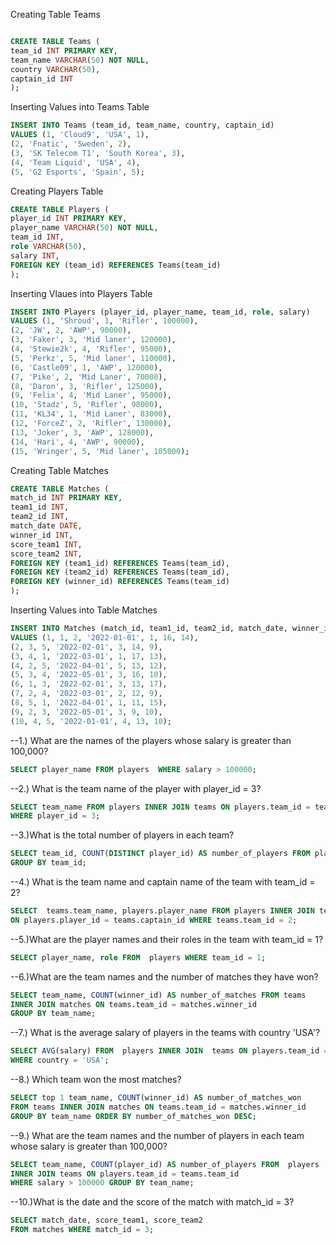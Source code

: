 Creating Table Teams
```sql

CREATE TABLE Teams (
team_id INT PRIMARY KEY,
team_name VARCHAR(50) NOT NULL,
country VARCHAR(50),
captain_id INT
);
```
Inserting Values into Teams Table
```sql
INSERT INTO Teams (team_id, team_name, country, captain_id)
VALUES (1, 'Cloud9', 'USA', 1),
(2, 'Fnatic', 'Sweden', 2),
(3, 'SK Telecom T1', 'South Korea', 3),
(4, 'Team Liquid', 'USA', 4),
(5, 'G2 Esports', 'Spain', 5);
```
Creating Players Table
```sql
CREATE TABLE Players (
player_id INT PRIMARY KEY,
player_name VARCHAR(50) NOT NULL,
team_id INT,
role VARCHAR(50),
salary INT,
FOREIGN KEY (team_id) REFERENCES Teams(team_id)
);
```
Inserting Vlaues into Players Table
```sql
INSERT INTO Players (player_id, player_name, team_id, role, salary)
VALUES (1, 'Shroud', 1, 'Rifler', 100000),
(2, 'JW', 2, 'AWP', 90000),
(3, 'Faker', 3, 'Mid laner', 120000),
(4, 'Stewie2k', 4, 'Rifler', 95000),
(5, 'Perkz', 5, 'Mid laner', 110000),
(6, 'Castle09', 1, 'AWP', 120000),
(7, 'Pike', 2, 'Mid Laner', 70000),
(8, 'Daron', 3, 'Rifler', 125000),
(9, 'Felix', 4, 'Mid Laner', 95000),
(10, 'Stadz', 5, 'Rifler', 98000),
(11, 'KL34', 1, 'Mid Laner', 83000),
(12, 'ForceZ', 2, 'Rifler', 130000),
(13, 'Joker', 3, 'AWP', 128000),
(14, 'Hari', 4, 'AWP', 90000),
(15, 'Wringer', 5, 'Mid laner', 105000);
```
Creating Table Matches
```sql
CREATE TABLE Matches (
match_id INT PRIMARY KEY,
team1_id INT,
team2_id INT,
match_date DATE,
winner_id INT,
score_team1 INT,
score_team2 INT,
FOREIGN KEY (team1_id) REFERENCES Teams(team_id),
FOREIGN KEY (team2_id) REFERENCES Teams(team_id),
FOREIGN KEY (winner_id) REFERENCES Teams(team_id)
);
```
Inserting Values into Table Matches
```sql
INSERT INTO Matches (match_id, team1_id, team2_id, match_date, winner_id, score_team1, score_team2)
VALUES (1, 1, 2, '2022-01-01', 1, 16, 14),
(2, 3, 5, '2022-02-01', 3, 14, 9),
(3, 4, 1, '2022-03-01', 1, 17, 13),
(4, 2, 5, '2022-04-01', 5, 13, 12),
(5, 3, 4, '2022-05-01', 3, 16, 10),
(6, 1, 3, '2022-02-01', 3, 13, 17),
(7, 2, 4, '2022-03-01', 2, 12, 9),
(8, 5, 1, '2022-04-01', 1, 11, 15),
(9, 2, 3, '2022-05-01', 3, 9, 10),
(10, 4, 5, '2022-01-01', 4, 13, 10);
```


--1.) What are the names of the players whose salary is greater than 100,000?
```sql
SELECT player_name FROM players  WHERE salary > 100000;
```

--2.) What is the team name of the player with player_id = 3?
```sql
SELECT team_name FROM players INNER JOIN teams ON players.team_id = teams.team_id
WHERE player_id = 3;
```

--3.)What is the total number of players in each team?
```sql
SELECT team_id, COUNT(DISTINCT player_id) AS number_of_players FROM players
GROUP BY team_id;
```

--4.) What is the team name and captain name of the team with team_id = 2?
```sql
SELECT  teams.team_name, players.player_name FROM players INNER JOIN teams
ON players.player_id = teams.captain_id WHERE teams.team_id = 2;
```

--5.)What are the player names and their roles in the team with team_id = 1?
```sql
SELECT player_name, role FROM  players WHERE team_id = 1;
```

--6.)What are the team names and the number of matches they have won?
```sql
SELECT team_name, COUNT(winner_id) AS number_of_matches FROM teams
INNER JOIN matches ON teams.team_id = matches.winner_id
GROUP BY team_name;
```

--7.) What is the average salary of players in the teams with country 'USA'?
```sql
SELECT AVG(salary) FROM  players INNER JOIN  teams ON players.team_id = teams.team_id
WHERE country = 'USA';
```

--8.) Which team won the most matches?
```sql
SELECT top 1 team_name, COUNT(winner_id) AS number_of_matches_won
FROM teams INNER JOIN matches ON teams.team_id = matches.winner_id
GROUP BY team_name ORDER BY number_of_matches_won DESC;
```

--9.) What are the team names and the number of players in each team whose salary is greater than 100,000?
```sql
SELECT team_name, COUNT(player_id) AS number_of_players FROM  players
INNER JOIN teams ON players.team_id = teams.team_id
WHERE salary > 100000 GROUP BY team_name;
```

--10.)What is the date and the score of the match with match_id = 3?
```sql
SELECT match_date, score_team1, score_team2
FROM matches WHERE match_id = 3;
```
